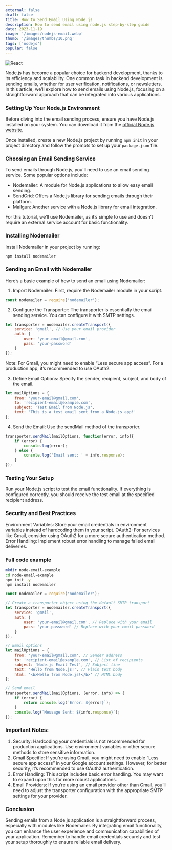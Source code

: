 ```yaml
---
external: false
draft: false
title: How to Send Email Using Node.js
description: How to send email using node.js step-by-step guide
date: 2023-11-19
image: '/images/nodejs-email.webp'
thumb: '/images/thumbs/10.png'
tags: ['nodejs']
popular: false
---
```


![React](/images/nodejs-email.webp)

Node.js has become a popular choice for backend development, thanks to its efficiency and scalability. One common task in backend development is sending emails, whether for user verification, notifications, or newsletters. In this article, we’ll explore how to send emails using Node.js, focusing on a straightforward approach that can be integrated into various applications.

### Setting Up Your Node.js Environment

Before diving into the email sending process, ensure you have Node.js installed on your system. You can download it from the [official Node.js website.](https://nodejs.org/en)

Once installed, create a new Node.js project by running `npm init` in your project directory and follow the prompts to set up your `package.json` file.

### Choosing an Email Sending Service

To send emails through Node.js, you’ll need to use an email sending service. Some popular options include:

- Nodemailer: A module for Node.js applications to allow easy email sending.
- SendGrid: Offers a Node.js library for sending emails through their platform.
- Mailgun: Another service with a Node.js library for email integration.

For this tutorial, we’ll use Nodemailer, as it’s simple to use and doesn’t require an external service account for basic functionality.

### Installing Nodemailer

Install Nodemailer in your project by running:

```bash
npm install nodemailer
```

### Sending an Email with Nodemailer

Here’s a basic example of how to send an email using Nodemailer:

1. Import Nodemailer: First, require the Nodemailer module in your script.

```js
const nodemailer = require('nodemailer');
```

2. Configure the Transporter: The transporter is essentially the email sending service. You can configure it with SMTP settings.

```js
let transporter = nodemailer.createTransport({
    service: 'gmail', // Use your email provider
    auth: {
        user: 'your-email@gmail.com',
        pass: 'your-password'
    }
});
```

Note: For Gmail, you might need to enable “Less secure app access”. For a production app, it’s recommended to use OAuth2.

3. Define Email Options: Specify the sender, recipient, subject, and body of the email.

```js
let mailOptions = {
    from: 'your-email@gmail.com',
    to: 'recipient-email@example.com',
    subject: 'Test Email from Node.js',
    text: 'This is a test email sent from a Node.js app!'
};
```

4. Send the Email: Use the sendMail method of the transporter.


```js
transporter.sendMail(mailOptions, function(error, info){
    if (error) {
        console.log(error);
    } else {
        console.log('Email sent: ' + info.response);
    }
});
```

### Testing Your Setup

Run your Node.js script to test the email functionality. If everything is configured correctly, you should receive the test email at the specified recipient address.


### Security and Best Practices

Environment Variables: Store your email credentials in environment variables instead of hardcoding them in your script.
OAuth2: For services like Gmail, consider using OAuth2 for a more secure authentication method.
Error Handling: Implement robust error handling to manage failed email deliveries.

### Full code example

```bash
mkdir node-email-example
cd node-email-example
npm init -y
npm install nodemailer
```

```js
const nodemailer = require('nodemailer');

// Create a transporter object using the default SMTP transport
let transporter = nodemailer.createTransport({
    service: 'gmail',
    auth: {
        user: 'your-email@gmail.com', // Replace with your email
        pass: 'your-password' // Replace with your email password
    }
});

// Email options
let mailOptions = {
    from: 'your-email@gmail.com', // Sender address
    to: 'recipient-email@example.com', // List of recipients
    subject: 'Node.js Email Test', // Subject line
    text: 'Hello from Node.js!', // Plain text body
    html: '<b>Hello from Node.js!</b>' // HTML body
};

// Send email
transporter.sendMail(mailOptions, (error, info) => {
    if (error) {
        return console.log(`Error: ${error}`);
    }
    console.log(`Message Sent: ${info.response}`);
});
```

### Important Notes:

1. Security: Hardcoding your credentials is not recommended for production applications. Use environment variables or other secure methods to store 
sensitive information.
2. Gmail Specific: If you’re using Gmail, you might need to enable “Less secure app access” in your Google account settings. However, for better security, it’s recommended to use OAuth2 authentication.
3. Error Handling: This script includes basic error handling. You may want to expand upon this for more robust applications.
4. Email Providers: If you’re using an email provider other than Gmail, you’ll need to adjust the transporter configuration with the appropriate SMTP settings for your provider.

### Conclusion

Sending emails from a Node.js application is a straightforward process, especially with modules like Nodemailer. By integrating email functionality, you can enhance the user experience and communication capabilities of your application. Remember to handle email credentials securely and test your setup thoroughly to ensure reliable email delivery.
